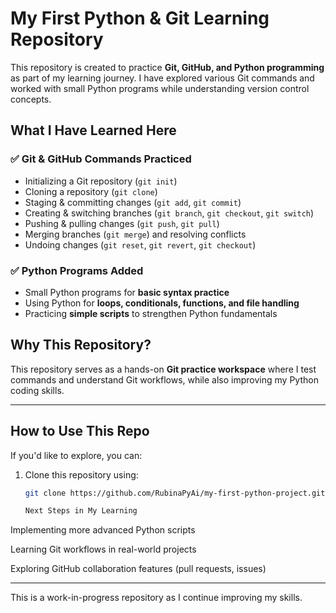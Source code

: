# My First Python & Git Learning Repository  

This repository is created to practice **Git, GitHub, and Python programming** as part of my learning journey. I have explored various Git commands and worked with small Python programs while understanding version control concepts.  

## **What I Have Learned Here**  

### ✅ Git & GitHub Commands Practiced  
- Initializing a Git repository (`git init`)  
- Cloning a repository (`git clone`)  
- Staging & committing changes (`git add`, `git commit`)  
- Creating & switching branches (`git branch`, `git checkout`, `git switch`)  
- Pushing & pulling changes (`git push`, `git pull`)  
- Merging branches (`git merge`) and resolving conflicts  
- Undoing changes (`git reset`, `git revert`, `git checkout`)  

### ✅ Python Programs Added  
- Small Python programs for **basic syntax practice**  
- Using Python for **loops, conditionals, functions, and file handling**  
- Practicing **simple scripts** to strengthen Python fundamentals  

## **Why This Repository?**  
This repository serves as a hands-on **Git practice workspace** where I test commands and understand Git workflows, while also improving my Python coding skills.  

---

## **How to Use This Repo**  
If you'd like to explore, you can:  
1. Clone this repository using:  
   ```sh
   git clone https://github.com/RubinaPyAi/my-first-python-project.git

   Next Steps in My Learning

Implementing more advanced Python scripts

Learning Git workflows in real-world projects

Exploring GitHub collaboration features (pull requests, issues)



---

This is a work-in-progress repository as I continue improving my skills. 
